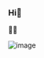 ### Hi👋

<!--
**MarianaRomeroV/MarianaRomeroV** is a ✨ _special_ ✨ repository because its `README.md` (this file) appears on your GitHub profile.

Here are some ideas to get you started:

- 🔭 I’m currently working 
- 🌱 I’m currently learning ...
- 👯 I’m looking to collaborate on ...
- 🤔 I’m looking for help with ...
- 💬 Ask me about ...
- 📫 How to reach me: "Instragram"
- 😄 Pronouns: ...
- ⚡ Fun fact: ...
-->
👩‍🔬 


![image](https://user-images.githubusercontent.com/114431177/192647748-37cce688-f9eb-4648-99c6-d1c8ff8e5c6c.png)


